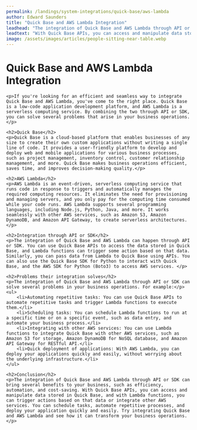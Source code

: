 ```yaml
---
permalink: /landings/system-integrations/quick-base/aws-lambda
author: Edward Saunders
title: "Quick Base and AWS Lambda Integration"
leadhead: "The integration of Quick Base and AWS Lambda through API or SDK can bring several benefits to your business, such as efficiency, automation, and cost-saving"
leadtext: "With Quick Base APIs, you can access and manipulate data stored in Quick Base, and with Lambda functions, you can trigger actions based on that data or integrate other AWS services. You can schedule tasks, automate repetitive processes, and deploy your application quickly and easily. Try integrating Quick Base and AWS Lambda and see how it can transform your business operations."
image: /assets/images/articles/people-sitting-near-table.webp
---
```

<div class="arttext">
	<h1>Quick Base and AWS Lambda Integration</h1>

	<p>If you're looking for an efficient and seamless way to integrate Quick Base and AWS Lambda, you've come to the right place. Quick Base is a low-code application development platform, and AWS Lambda is a serverless computing service. By combining the two through API or SDK, you can solve several problems that arise in your business operations.</p>

	<h2>Quick Base</h2>
	<p>Quick Base is a cloud-based platform that enables businesses of any size to create their own custom applications without writing a single line of code. It provides a user-friendly platform to develop and deploy web and mobile applications for various business processes, such as project management, inventory control, customer relationship management, and more. Quick Base makes business operations efficient, saves time, and improves decision-making quality.</p>

	<h2>AWS Lambda</h2>
	<p>AWS Lambda is an event-driven, serverless computing service that runs code in response to triggers and automatically manages the required computing resources. It eliminates the need for provisioning and managing servers, and you only pay for the computing time consumed while your code runs. AWS Lambda supports several programming languages, including Node.js, Python, Java, and more. It works seamlessly with other AWS services, such as Amazon S3, Amazon DynamoDB, and Amazon API Gateway, to create serverless architectures.</p>

	<h2>Integration through API or SDK</h2>
	<p>The integration of Quick Base and AWS Lambda can happen through API or SDK. You can use Quick Base APIs to access the data stored in Quick Base, and Lambda functions can trigger some action based on that data. Similarly, you can pass data from Lambda to Quick Base using APIs. You can also use the Quick Base SDK for Python to interact with Quick Base, and the AWS SDK for Python (Boto3) to access AWS services. </p>

	<h2>Problems their integration solves</h2>
	<p>The integration of Quick Base and AWS Lambda through API or SDK can solve several problems in your business operations. For example:</p>
	<ul>
		<li>Automating repetitive tasks: You can use Quick Base APIs to automate repetitive tasks and trigger Lambda functions to execute them.</li>
		<li>Scheduling tasks: You can schedule Lambda functions to run at a specific time or on a specific event, such as data entry, and automate your business process.</li>
		<li>Integrating with other AWS services: You can use Lambda functions to integrate Quick Base with other AWS services, such as Amazon S3 for storage, Amazon DynamoDB for NoSQL database, and Amazon API Gateway for RESTful API.</li>
		<li>Quick deployment of applications: With AWS Lambda, you can deploy your applications quickly and easily, without worrying about the underlying infrastructure.</li>
	</ul>

	<h2>Conclusion</h2>
	<p>The integration of Quick Base and AWS Lambda through API or SDK can bring several benefits to your business, such as efficiency, automation, and cost-saving. With Quick Base APIs, you can access and manipulate data stored in Quick Base, and with Lambda functions, you can trigger actions based on that data or integrate other AWS services. You can schedule tasks, automate repetitive processes, and deploy your application quickly and easily. Try integrating Quick Base and AWS Lambda and see how it can transform your business operations.</p>

</div>